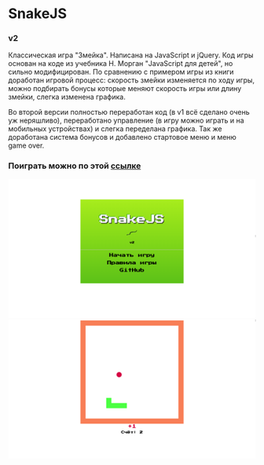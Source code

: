 <h1>SnakeJS</h1>
<h3>v2</h3>
<p>Классическая игра "Змейка". Написана на JavaScript и jQuery. Код игры основан на коде из учебника Н. Морган "JavaScript для детей", но сильно модифицирован. По сравнению с примером игры из книги доработан игровой процесс: скорость змейки изменяется по ходу игры, можно подбирать бонусы которые меняют скорость игры или длину змейки, слегка изменена графика.</p>
<p>Во второй версии полностью переработан код (в v1 всё сделано очень уж неряшливо), переработано управление (в игру можно играть и на мобильных устройствах) и слегка переделана графика. Так же доработана система бонусов и добавлено стартовое меню и меню game over.</p>

<h3>Поиграть можно по этой <a href="http://zhuravskiyegor.ru/snake/">ссылке</a></h3>

<img src="preview1.png">
<img src="preview2.png">
